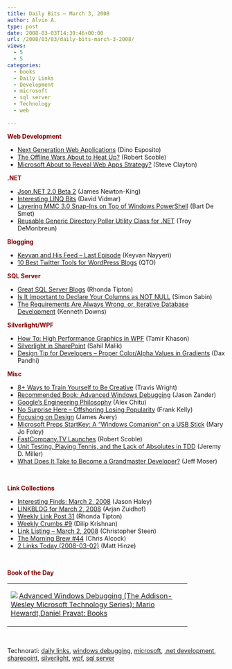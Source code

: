 ```yaml
---
title: Daily Bits – March 3, 2008
author: Alvin A.
type: post
date: 2008-03-03T14:39:46+00:00
url: /2008/03/03/daily-bits-march-3-2008/
views:
  - 5
  - 5
categories:
  - books
  - Daily Links
  - Development
  - microsoft
  - sql server
  - Technology
  - web

---
```

**<font color="#800000">Web Development</font>**

  * [Next Generation Web Applications][1] (Dino Esposito)
  * [The Offline Wars About to Heat Up?][2] (Robert Scoble)
  * [Microsoft About to Reveal Web Apps Strategy?][3] (Steve Clayton)

**<font color="#800000">.NET</font>**

  * [Json.NET 2.0 Beta 2][4] (James Newton-King)
  * [Interesting LINQ Bits][5] (David Vidmar)
  * [Layering MMC 3.0 Snap-Ins on Top of Windows PowerShell][6] (Bart De Smet)
  * [Reusable Generic Directory Poller Utility Class for .NET][7] (Troy DeMonbreun)

**<font color="#800000">Blogging</font>**

  * [Keyvan and His Feed &#8211; Last Episode][8] (Keyvan Nayyeri)
  * [10 Best Twitter Tools for WordPress Blogs][9] (QTO)

**<font color="#800000">SQL Server</font>**

  * [Great SQL Server Blogs][10] (Rhonda Tipton)
  * [Is It Important to Declare Your Columns as NOT NULL][11] (Simon Sabin)
  * [The Requirements Are Always Wrong, or, Iterative Database Development][12] (Kenneth Downs)

**<font color="#800000">Silverlight/WPF</font>**

  * [How To: High Performance Graphics in WPF][13] (Tamir Khason)
  * [Silverlight in SharePoint][14] (Sahil Malik)
  * [Design Tip for Developers &#8211; Proper Color/Alpha Values in Gradients][15] (Dax Pandhi)

**<font color="#800000">Misc</font>**

  * [8+ Ways to Train Yourself to Be Creative][16] (Travis Wright)
  * [Recommended Book: Advanced Windows Debugging][17] (Jason Zander)
  * [Google&#8217;s Engineering Philosophy][18] (Alex Chitu)
  * [No Surprise Here &#8211; Offshoring Losing Popularity][19] (Frank Kelly)
  * [Focusing on Design][20] (James Avery)
  * [Microsoft Preps StartKey: A &#8220;Windows Comanion&#8221; on a USB Stick][21] (Mary Jo Foley)
  * [FastCompany.TV Launches][22] (Robert Scoble)
  * [Unit Testing, Playing Tennis, and the Lack of Absolutes in TDD][23] (Jeremy D. Miller)
  * [What Does It Take to Become a Grandmaster Developer?][24] (Jeff Moser)

&nbsp;

**<font color="#800000">Link Collections</font>**

  * [Interesting Finds: March 2, 2008][25] (Jason Haley)
  * [LINKBLOG for March 2, 2008][26] (Arjan Zuidhof)
  * [Weekly Link Post 31][27] (Rhonda Tipton)
  * [Weekly Crumbs #9][28] (Dilip Krishnan)
  * [Link Listing &#8211; March 2, 2008][29] (Christopher Steen)
  * [The Morning Brew #44][30] (Chris Alcock)
  * [2 Links Today (2008-03-02)][31] (Matt Hinze)

&nbsp;

**<font color="#800000">Book of the Day</font>**

<div class="wlWriterSmartContent" id="scid:7dc1bd33-94bd-46fd-a20b-0131235bcd47:df95c76a-e7cb-4074-9435-c501127e6eb6" style="padding-right: 0px; display: inline; padding-left: 0px; float: none; padding-bottom: 0px; margin: 0px; padding-top: 0px">
  <table cellspacing="0" cellpadding="2" width="400" border="0" unselectable="on">
    <tr>
      <td valign="top" width="400">
        <p>
          <a title="Advanced Windows Debugging (The Addison-Wesley Microsoft Technology Series): Mario Hewardt,Daniel Pravat: Books" href="http://www.amazon.com/exec/obidos/ASIN/0321374460/alvinashcraft-20"><img data-recalc-dims="1" decoding="async" src="https://i0.wp.com/images.amazon.com/images/P/0321374460.01.MZZZZZZZ.jpg?w=660" border="0" align="left" style="float:left" />Advanced Windows Debugging (The Addison-Wesley Microsoft Technology Series): Mario Hewardt,Daniel Pravat: Books</a>
        </p>
      </td>
    </tr>
  </table>
</div>

&nbsp;

<div class="wlWriterSmartContent" id="scid:C16BAC14-9A3D-4c50-9394-FBFEF7A93539:9714511b-c0da-4682-9bc5-7381b40d30c6" style="padding-right: 0px; display: inline; padding-left: 0px; padding-bottom: 0px; margin: 0px; padding-top: 0px">
  <!--dotnetkickit-->
</div>

<div class="wlWriterSmartContent" id="scid:d7bf807d-7bb0-458a-811f-90c51817d5c2:81709ef2-ec19-4579-9ce3-12b71656452d" style="padding-right: 0px; display: inline; padding-left: 0px; padding-bottom: 0px; margin: 0px; padding-top: 0px">
  <p>
    <span class="TagSite">Technorati:</span> <a href="http://technorati.com/tag/daily+links" rel="tag" class="tag">daily links</a>, <a href="http://technorati.com/tag/windows+debugging" rel="tag" class="tag">windows debugging</a>, <a href="http://technorati.com/tag/microsoft" rel="tag" class="tag">microsoft</a>, <a href="http://technorati.com/tag/.net+development" rel="tag" class="tag">.net development</a>, <a href="http://technorati.com/tag/sharepoint" rel="tag" class="tag">sharepoint</a>, <a href="http://technorati.com/tag/silverlight" rel="tag" class="tag">silverlight</a>, <a href="http://technorati.com/tag/wpf" rel="tag" class="tag">wpf</a>, <a href="http://technorati.com/tag/sql+server" rel="tag" class="tag">sql server</a><br /><!-- StartInsertedTags: daily links, windows debugging, microsoft, .net development, sharepoint, silverlight, wpf, sql server :EndInsertedTags -->
  </p>
</div>

 [1]: http://weblogs.asp.net/despos/archive/2008/03/02/next-generation-web-applications.aspx
 [2]: http://scobleizer.com/2008/03/02/the-offline-wars-about-to-heat-up/
 [3]: http://blogs.msdn.com/stevecla01/archive/2008/03/02/microsoft-about-to-unveil-web-apps-strategy.aspx
 [4]: http://james.newtonking.com/archive/2008/03/02/json-net-2-0-beta-2.aspx
 [5]: http://vidmar.net/weblog/archive/2008/02/29/interesting-linq-bits.aspx
 [6]: http://blogs.bartdesmet.net/blogs/bart/archive/2008/02/28/tiny-iis-manager-layering-mmc-3-0-snap-ins-on-top-of-windows-powershell.aspx
 [7]: http://blog.troyd.net/Reusable+Generic+Directory+Poller+Utility+Class+For+NET.aspx
 [8]: http://nayyeri.net/blog/keyvan-and-his-feed-last-episode/
 [9]: http://www.quickonlinetips.com/archives/2007/04/10-best-twitter-tools-for-wordpress-blogs/
 [10]: http://rtipton.wordpress.com/2008/03/02/great-sql-server-blogs/
 [11]: http://sqlblogcasts.com/blogs/simons/archive/2008/03/02/Is-it-important-to-declare-your-columns-as-NOT-NULL.aspx
 [12]: http://database-programmer.blogspot.com/2008/03/requirements-are-always-wrong-or.html
 [13]: http://blogs.microsoft.co.il/blogs/tamir/archive/2008/03/02/how-to-high-performance-graphics-in-wpf.aspx
 [14]: http://blah.winsmarts.com/2008-3-silverlight_in_sharepoint.aspx
 [15]: http://blog.nukeation.com/post/Design-Tip-for-Developers---Proper-ColorAlpha-Values-in-Gradients.aspx
 [16]: http://cultivategreatness.com/2008/02/27/8-ways-to-train-yourself-to-be-creative
 [17]: http://blogs.msdn.com/jasonz/archive/2008/03/02/recommended-book-advanced-windows-debugging.aspx
 [18]: http://googlesystem.blogspot.com/2008/03/googles-engineering-philosophy.html
 [19]: http://softarc.blogspot.com/2008/02/no-surprise-here-offshoring-losing-its.html
 [20]: http://infozerk.com/averyblog/focusing-on-design/
 [21]: http://blogs.zdnet.com/microsoft/?p=1232
 [22]: http://scobleizer.com/2008/03/03/fastcompanytv-launches/
 [23]: http://codebetter.com/blogs/jeremy.miller/archive/2008/03/03/unit-testing-playing-tennis-and-the-lack-of-absolutes-in-tdd.aspx
 [24]: http://www.moserware.com/2008/03/what-does-it-take-to-become-grandmaster.html
 [25]: http://jasonhaley.com/blog/archive/2008/03/02/141277.aspx
 [26]: http://arjansworld.blogspot.com/2008/03/linkblog-for-march-2-2008.html
 [27]: http://rtipton.wordpress.com/2008/03/02/weekly-link-post-31/
 [28]: http://itknowledgeexchange.techtarget.com/serviceendpoint/weekly-crumbs-9/
 [29]: http://www.dotnetjunkies.com/WebLog/csteen/archive/2008/03/03/450793.aspx
 [30]: http://blog.cwa.me.uk/2008/03/03/the-morning-brew-44/
 [31]: http://mhinze.com/2-links-today-2008-03-02/